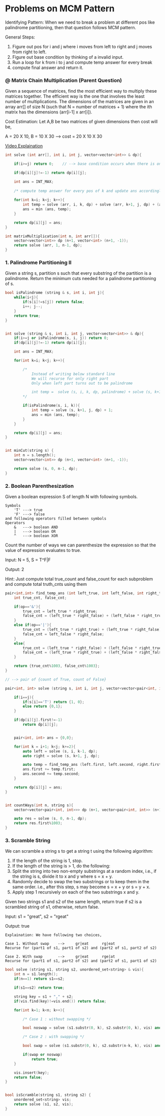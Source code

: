 # Problems on MCM Pattern

Identifying Pattern:
When we need to break a problem at different pos like palindrome partitioning, then that question follows MCM pattern.

General Steps:
1. Figure out pos for i and j where i moves from left to right and j moves from right to left.
2. Figure out base condition by thinking of a invalid input.
3. Run a loop for k from i to j and compute temp answer for every break
4. compute final answer and return it.

### @ Matrix Chain Multiplication (Parent Question)
Given a sequence of matrices, find the most efficient way to multiply these matrices together. The efficient way is the one that involves the least number of multiplications. The dimensions of the matrices are given in an array arr[] of size N (such that N = number of matrices + 1) where the ith matrix has the dimensions (arr[i-1] x arr[i]).

Cost Estimation: Let A,B be two matrices of given dimensions then cost will be,

A = 20 X 10, B = 10 X 30 --> cost = 20 X 10 X 30

[Video Explaination](https://www.youtube.com/watch?v=kMK148J9qEE)

```cpp
int solve (int arr[], int i, int j, vector<vector<int>> & dp){

    if(i>=j) return 0;    // --> base condition occurs when there is only one element left

    if(dp[i][j]!=-1) return dp[i][j];

    int ans = INT_MAX;
    
    /* compute temp answer for every pos of k and update ans accordingly */
    
    for(int k=i; k<j; k++){
        int temp = solve (arr, i, k, dp) + solve (arr, k+1, j, dp) + (arr[i-1] * arr[k] * arr[j]);
        ans = min (ans, temp);
    }

    return dp[i][j] = ans;
}

int matrixMultiplication(int n, int arr[]){
    vector<vector<int>> dp (n+1, vector<int> (n+1, -1));
    return solve (arr, 1, n-1, dp);
}
```

### 1. Palindrome Partitioning II
Given a string s, partition s such that every substring of the partition is a palindrome. Return the minimum cuts needed for a palindrome partitioning of s.

```cpp
bool isPalindrome (string & s, int i, int j){
    while(i<j){
        if(s[i]!=s[j]) return false;
        i++; j--;
    }
    return true;
}


int solve (string & s, int i, int j, vector<vector<int>> & dp){    
    if(i>=j or isPalindrome(s, i, j)) return 0;
    if(dp[i][j]!=-1) return dp[i][j];

    int ans = INT_MAX;

    for(int k=i; k<j; k++){

        /* 
            Instead of writing below standard line
            We will recurse for only right part
            Only when left part turns out to be palindrome

            int temp =  solve (s, i, k, dp, palindrome) + solve (s, k+1, j, dp, palindrome) + 1;
        */

        if(isPalindrome(s, i, k)){                         
            int temp = solve (s, k+1, j, dp) + 1;
            ans = min (ans, temp);
        }
    }

    return dp[i][j] = ans;
}


int minCut(string s) {
    int n = s.length();
    vector<vector<int>> dp (n+1, vector<int> (n+1, -1));

    return solve (s, 0, n-1, dp);
}
```

### 2. Boolean Parenthesization 
Given a boolean expression S of length N with following symbols.
```
Symbols
    'T' ---> true
    'F' ---> false
and following operators filled between symbols
Operators
    &   ---> boolean AND
    |   ---> boolean OR
    ^   ---> boolean XOR
```
Count the number of ways we can parenthesize the expression so that the value of expression evaluates to true.

Input: N = 5, S = T^F|F

Output: 2

Hint: Just compute total true_count and false_count for each subproblem and compute total truth_cnts using them

```cpp
pair<int,int> find_temp_ans (int left_true, int left_false, int right_true, int right_false, char op){
    int true_cnt, false_cnt;

    if(op=='&'){
        true_cnt = left_true * right_true;
        false_cnt = (left_true * right_false) + (left_false * right_true) + (left_false * right_false);
    }
    else if(op=='|'){
        true_cnt = (left_true * right_true) + (left_true * right_false) + (left_false * right_true);
        false_cnt = left_false * right_false;
    }
    else{
        true_cnt = (left_true * right_false) + (left_false * right_true);
        false_cnt = (left_true * right_true) + (left_false * right_false);
    }

    return {true_cnt%1003, false_cnt%1003};
}

// --> pair of {count of True, count of False}

pair<int, int> solve (string s, int i, int j, vector<vector<pair<int, int>>> & dp){

    if(i==j){
        if(s[i]=='T') return {1, 0};
        else return {0,1};
    }

    if(dp[i][j].first!=-1)
        return dp[i][j];


    pair<int, int> ans = {0,0};

    for(int k = i+1; k<j; k+=2){
        auto left = solve (s, i, k-1, dp);
        auto right = solve (s, k+1, j, dp);

        auto temp = find_temp_ans (left.first, left.second, right.first, right.second, s[k]);
        ans.first += temp.first;
        ans.second += temp.second;
    }

    return dp[i][j] = ans;
}


int countWays(int n, string s){
    vector<vector<pair<int, int>>> dp (n+1, vector<pair<int, int>> (n+1, {-1, -1}));

    auto res = solve (s, 0, n-1, dp);
    return res.first%1003;
}
```

### 3. Scramble String
We can scramble a string s to get a string t using the following algorithm:

1. If the length of the string is 1, stop.
2. If the length of the string is > 1, do the following:
3. Split the string into two non-empty substrings at a random index, i.e., if the string is s, divide it to x and y where s = x + y.
4. Randomly decide to swap the two substrings or to keep them in the same order. i.e., after this step, s may become s = x + y or s = y + x.
5. Apply step 1 recursively on each of the two substrings x and y.

Given two strings s1 and s2 of the same length, return true if s2 is a scrambled string of s1, otherwise, return false.

Input: s1 = "great", s2 = "rgeat"

Output: true

```
Explaination: We have following two choices,

Case 1. Without swap    -->     gr|eat      rg|eat
Recurse for (part1 of s1, part1 of s2) and (part2 of s1, part2 of s2)

Case 2. With swap       -->     gr|eat      rge|at 
Recurse for (part1 of s1, part2 of s2) and (part2 of s1, part1 of s2)    
```

```cpp
bool solve (string s1, string s2, unordered_set<string> & vis){
    int n = s1.length();
    if(n==1) return s1==s2;

    if(s1==s2) return true;

    string key = s1 + "," + s2;
    if(vis.find(key)!=vis.end()) return false;

    for(int k=1; k<n; k++){

        /* Case 1 : without swapping */

        bool noswap = solve (s1.substr(0, k), s2.substr(0, k), vis) and solve (s1.substr(k, n-k), s2.substr(k, n-k), vis);

        /* Case 2 : with swapping */

        bool swap = solve (s1.substr(0, k), s2.substr(n-k, k), vis) and solve (s1.substr(k, n-k), s2.substr(0, n-k), vis);

        if(swap or noswap)
            return true;
    }

    vis.insert(key);
    return false;
}


bool isScramble(string s1, string s2) {
    unordered_set<string> vis;
    return solve (s1, s2, vis);
}
```
